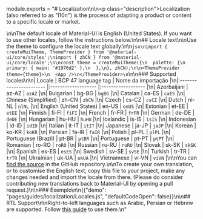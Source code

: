 module.exports = "# Localization\n\n<p class=\"description\">Localization (also referred to as \"l10n\") is the process of adapting a product or content to a specific locale or market.</p>\n\nThe default locale of Material-UI is English (United States). If you want to use other locales, follow the instructions below.\n\n## Locale text\n\nUse the theme to configure the locale text globally:\n\n```jsx\nimport { createMuiTheme, ThemeProvider } from '@material-ui/core/styles';\nimport { zhCN } from '@material-ui/core/locale';\n\nconst theme = createMuiTheme({\n  palette: {\n    primary: { main: '#1976d2' },\n  },\n}, zhCN);\n\n<ThemeProvider theme={theme}>\n  <App />\n</ThemeProvider>\n```\n\n### Supported locales\n\n| Locale                  | BCP 47 language tag | Nome da importação |\n|:----------------------- |:------------------- |:------------------ |\n| Azerbaijani             | az-AZ               | `azAZ`             |\n| Bulgarian               | bg-BG               | `bgBG`             |\n| Catalan                 | ca-ES               | `caES`             |\n| Chinese (Simplified)    | zh-CN               | `zhCN`             |\n| Czech                   | cs-CZ               | `csCZ`             |\n| Dutch                   | nl-NL               | `nlNL`             |\n| English (United States) | en-US               | `enUS`             |\n| Estonian                | et-EE               | `etEE`             |\n| Finnish                 | fi-FI               | `fiFI`             |\n| French                  | fr-FR               | `frFR`             |\n| German                  | de-DE               | `deDE`             |\n| Hungarian               | hu-HU               | `huHU`             |\n| Icelandic               | is-IS               | `isIS`             |\n| Indonesian              | id-ID               | `idID`             |\n| Italian                 | it-IT               | `itIT`             |\n| Japanese                | ja-JP               | `jaJP`             |\n| Korean                  | ko-KR               | `koKR`             |\n| Persian                 | fa-IR               | `faIR`             |\n| Polish                  | pl-PL               | `plPL`             |\n| Portuguese (Brazil)     | pt-BR               | `ptBR`             |\n| Portuguese              | pt-PT               | `ptPT`             |\n| Romanian                | ro-RO               | `roRO`             |\n| Russian                 | ru-RU               | `ruRU`             |\n| Slovak                  | sk-SK               | `skSK`             |\n| Spanish                 | es-ES               | `esES`             |\n| Swedish                 | sv-SE               | `svSE`             |\n| Turkish                 | tr-TR               | `trTR`             |\n| Ukrainian               | uk-UA               | `ukUA`             |\n| Vietnamese              | vi-VN               | `viVN`             |\n\nYou can [find the source](https://github.com/Foso/material-ui/blob/master/packages/material-ui/src/locale/index.js) in the GitHub repository.\n\nTo create your own translation, or to customise the English text, copy this file to your project, make any changes needed and import the locale from there. (Please do consider contributing new translations back to Material-UI by opening a pull request.)\n\n### Exemplo\n\n{{\"demo\": \"pages/guides/localization/Locales.js\", \"defaultCodeOpen\": false}}\n\n## RTL Support\n\nRight-to-left languages such as Arabic, Persian or Hebrew are supported. Follow [this guide](/guides/right-to-left/) to use them.\n"